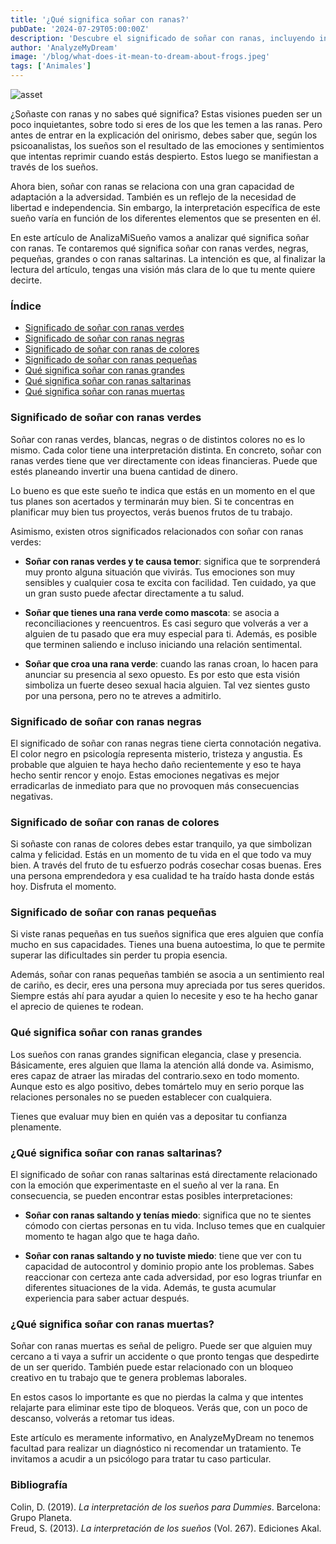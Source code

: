 ```yaml
---
title: '¿Qué significa soñar con ranas?'
pubDate: '2024-07-29T05:00:00Z'
description: 'Descubre el significado de soñar con ranas, incluyendo interpretaciones de ranas verdes, negras, pequeñas, grandes y saltarinas.'
author: 'AnalyzeMyDream'
image: '/blog/what-does-it-mean-to-dream-about-frogs.jpeg'
tags: ['Animales']
---
```


![asset](/blog/what-does-it-mean-to-dream-about-frogs.jpeg)

¿Soñaste con ranas y no sabes qué significa? Estas visiones pueden ser un poco inquietantes, sobre todo si eres de los que les temen a las ranas. Pero antes de entrar en la explicación del onirismo, debes saber que, según los psicoanalistas, los sueños son el resultado de las emociones y sentimientos que intentas reprimir cuando estás despierto. Estos luego se manifiestan a través de los sueños.

Ahora bien, soñar con ranas se relaciona con una gran capacidad de adaptación a la adversidad. También es un reflejo de la necesidad de libertad e independencia. Sin embargo, la interpretación específica de este sueño varía en función de los diferentes elementos que se presenten en él.

En este artículo de AnalizaMiSueño vamos a analizar qué significa soñar con ranas. Te contaremos qué significa soñar con ranas verdes, negras, pequeñas, grandes o con ranas saltarinas. La intención es que, al finalizar la lectura del artículo, tengas una visión más clara de lo que tu mente quiere decirte.

### Índice

- [Significado de soñar con ranas verdes](#significado-de-soñar-con-ranas-verdes)
- [Significado de soñar con ranas negras](#significado-de-soñar-con-ranas-negras)
- [Significado de soñar con ranas de colores](#significado-de-soñar-con-ranas-de-colores)
- [Significado de soñar con ranas pequeñas](#significado-de-soñar-con-ranas-pequeñas)
- [Qué significa soñar con ranas grandes](#qué-significa-soñar-con-ranas-grandes)
- [Qué significa soñar con ranas saltarinas](#qué-significa-soñar-con-ranas-saltarinas)
- [Qué significa soñar con ranas muertas](#qué-significa-soñar-con-ranas-muertas)


### Significado de soñar con ranas verdes

Soñar con ranas verdes, blancas, negras o de distintos colores no es lo mismo. Cada color tiene una interpretación distinta. En concreto, soñar con ranas verdes tiene que ver directamente con ideas financieras. Puede que estés planeando invertir una buena cantidad de dinero.

Lo bueno es que este sueño te indica que estás en un momento en el que tus planes son acertados y terminarán muy bien. Si te concentras en planificar muy bien tus proyectos, verás buenos frutos de tu trabajo.

Asimismo, existen otros significados relacionados con soñar con ranas verdes:

- **Soñar con ranas verdes y te causa temor**: significa que te sorprenderá muy pronto alguna situación que vivirás. Tus emociones son muy sensibles y cualquier cosa te excita con facilidad. Ten cuidado, ya que un gran susto puede afectar directamente a tu salud.

- **Soñar que tienes una rana verde como mascota**: se asocia a reconciliaciones y reencuentros. Es casi seguro que volverás a ver a alguien de tu pasado que era muy especial para ti. Además, es posible que terminen saliendo e incluso iniciando una relación sentimental.

- **Soñar que croa una rana verde**: cuando las ranas croan, lo hacen para anunciar su presencia al sexo opuesto. Es por esto que esta visión simboliza un fuerte deseo sexual hacia alguien. Tal vez sientes gusto por una persona, pero no te atreves a admitirlo.

### Significado de soñar con ranas negras

El significado de soñar con ranas negras tiene cierta connotación negativa. El color negro en psicología representa misterio, tristeza y angustia. Es probable que alguien te haya hecho daño recientemente y eso te haya hecho sentir rencor y enojo. Estas emociones negativas es mejor erradicarlas de inmediato para que no provoquen más consecuencias negativas.

### Significado de soñar con ranas de colores

Si soñaste con ranas de colores debes estar tranquilo, ya que simbolizan calma y felicidad. Estás en un momento de tu vida en el que todo va muy bien. A través del fruto de tu esfuerzo podrás cosechar cosas buenas. Eres una persona emprendedora y esa cualidad te ha traído hasta donde estás hoy. Disfruta el momento.

### Significado de soñar con ranas pequeñas

Si viste ranas pequeñas en tus sueños significa que eres alguien que confía mucho en sus capacidades. Tienes una buena autoestima, lo que te permite superar las dificultades sin perder tu propia esencia.

Además, soñar con ranas pequeñas también se asocia a un sentimiento real de cariño, es decir, eres una persona muy apreciada por tus seres queridos. Siempre estás ahí para ayudar a quien lo necesite y eso te ha hecho ganar el aprecio de quienes te rodean.

### Qué significa soñar con ranas grandes

Los sueños con ranas grandes significan elegancia, clase y presencia. Básicamente, eres alguien que llama la atención allá donde va. Asimismo, eres capaz de atraer las miradas del contrario.sexo en todo momento. Aunque esto es algo positivo, debes tomártelo muy en serio porque las relaciones personales no se pueden establecer con cualquiera.

Tienes que evaluar muy bien en quién vas a depositar tu confianza plenamente.

### ¿Qué significa soñar con ranas saltarinas?

El significado de soñar con ranas saltarinas está directamente relacionado con la emoción que experimentaste en el sueño al ver la rana. En consecuencia, se pueden encontrar estas posibles interpretaciones:

- **Soñar con ranas saltando y tenías miedo**: significa que no te sientes cómodo con ciertas personas en tu vida. Incluso temes que en cualquier momento te hagan algo que te haga daño.

- **Soñar con ranas saltando y no tuviste miedo**: tiene que ver con tu capacidad de autocontrol y dominio propio ante los problemas. Sabes reaccionar con certeza ante cada adversidad, por eso logras triunfar en diferentes situaciones de la vida. Además, te gusta acumular experiencia para saber actuar después.

### ¿Qué significa soñar con ranas muertas?

Soñar con ranas muertas es señal de peligro. Puede ser que alguien muy cercano a ti vaya a sufrir un accidente o que pronto tengas que despedirte de un ser querido. También puede estar relacionado con un bloqueo creativo en tu trabajo que te genera problemas laborales.

En estos casos lo importante es que no pierdas la calma y que intentes relajarte para eliminar este tipo de bloqueos. Verás que, con un poco de descanso, volverás a retomar tus ideas.

Este artículo es meramente informativo, en AnalyzeMyDream no tenemos facultad para realizar un diagnóstico ni recomendar un tratamiento. Te invitamos a acudir a un psicólogo para tratar tu caso particular.


### Bibliografía

Colin, D. (2019). *La interpretación de los sueños para Dummies*. Barcelona: Grupo Planeta.  
Freud, S. (2013). *La interpretación de los sueños* (Vol. 267). Ediciones Akal.